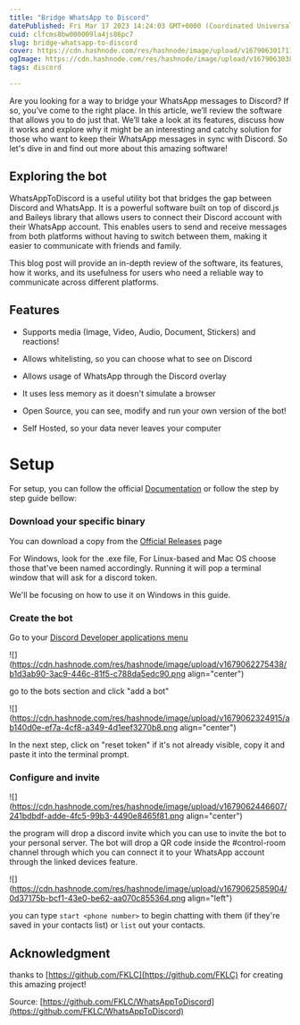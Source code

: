 ```yaml
---
title: "Bridge WhatsApp to Discord"
datePublished: Fri Mar 17 2023 14:24:03 GMT+0000 (Coordinated Universal Time)
cuid: clfcms8bw000009la4js86pc7
slug: bridge-whatsapp-to-discord
cover: https://cdn.hashnode.com/res/hashnode/image/upload/v1679063017112/d76ea054-db99-4832-a94a-0737102c19cb.jpeg
ogImage: https://cdn.hashnode.com/res/hashnode/image/upload/v1679063038002/c26fa7fb-8c37-4368-8c77-4be3574f7985.jpeg
tags: discord

---
```


Are you looking for a way to bridge your WhatsApp messages to Discord? If so, you’ve come to the right place. In this article, we’ll review the software that allows you to do just that. We’ll take a look at its features, discuss how it works and explore why it might be an interesting and catchy solution for those who want to keep their WhatsApp messages in sync with Discord. So let's dive in and find out more about this amazing software!

## Exploring the bot

WhatsAppToDiscord is a useful utility bot that bridges the gap between Discord and WhatsApp. It is a powerful software built on top of discord.js and Baileys library that allows users to connect their Discord account with their WhatsApp account. This enables users to send and receive messages from both platforms without having to switch between them, making it easier to communicate with friends and family.

This blog post will provide an in-depth review of the software, its features, how it works, and its usefulness for users who need a reliable way to communicate across different platforms.

## Features

* Supports media (Image, Video, Audio, Document, Stickers) and reactions!
    
* Allows whitelisting, so you can choose what to see on Discord
    
* Allows usage of WhatsApp through the Discord overlay
    
* It uses less memory as it doesn't simulate a browser
    
* Open Source, you can see, modify and run your own version of the bot!
    
* Self Hosted, so your data never leaves your computer
    

# Setup

For setup, you can follow the official [Documentation](https://fklc.github.io/WhatsAppToDiscord/) or follow the step by step guide bellow:

### Download your specific binary

You can download a copy from the [Official Releases](https://github.com/FKLC/WhatsAppToDiscord/releases) page

For Windows, look for the .exe file, For Linux-based and Mac OS choose those that've been named accordingly. Running it will pop a terminal window that will ask for a discord token.

We'll be focusing on how to use it on Windows in this guide.

### Create the bot

Go to your [Discord Developer applications menu](https://discord.com/developers/applications)

![](https://cdn.hashnode.com/res/hashnode/image/upload/v1679062275438/b1d3ab90-3ac9-446c-81f5-c788da5edc90.png align="center")

go to the bots section and click "add a bot"

![](https://cdn.hashnode.com/res/hashnode/image/upload/v1679062324915/ab140d0e-ef7a-4cf8-a349-4d1eef3270b8.png align="center")

In the next step, click on "reset token" if it's not already visible, copy it and paste it into the terminal prompt.

### Configure and invite

![](https://cdn.hashnode.com/res/hashnode/image/upload/v1679062446607/241bdbdf-adde-4fc5-99b3-4490e8465f81.png align="center")

the program will drop a discord invite which you can use to invite the bot to your personal server. The bot will drop a QR code inside the #control-room channel through which you can connect it to your WhatsApp account through the linked devices feature.

![](https://cdn.hashnode.com/res/hashnode/image/upload/v1679062585904/0d37175b-bcf1-43e0-be62-aa070c855364.png align="left")

you can type `start <phone number>` to begin chatting with them (if they're saved in your contacts list) or `list` out your contacts.

## Acknowledgment

thanks to [https://github.com/FKLC](https://github.com/FKLC) for creating this amazing project!

Source: [https://github.com/FKLC/WhatsAppToDiscord](https://github.com/FKLC/WhatsAppToDiscord)